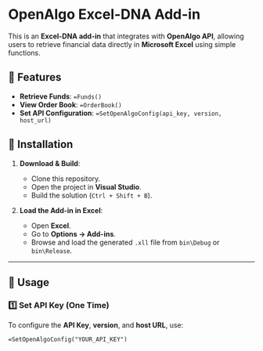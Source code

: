 # OpenAlgo Excel-DNA Add-in

This is an **Excel-DNA add-in** that integrates with **OpenAlgo API**, allowing users to retrieve financial data directly in **Microsoft Excel** using simple functions.

## 📌 Features
- **Retrieve Funds**: `=Funds()`
- **View Order Book**: `=OrderBook()`
- **Set API Configuration**: `=SetOpenAlgoConfig(api_key, version, host_url)`

## 🚀 Installation
1. **Download & Build**:
   - Clone this repository.
   - Open the project in **Visual Studio**.
   - Build the solution (`Ctrl + Shift + B`).

2. **Load the Add-in in Excel**:
   - Open **Excel**.
   - Go to **Options → Add-ins**.
   - Browse and load the generated `.xll` file from `bin\Debug` or `bin\Release`.

---

## 🔹 **Usage**

### **1️⃣ Set API Key (One Time)**
To configure the **API Key**, **version**, and **host URL**, use:
```excel
=SetOpenAlgoConfig("YOUR_API_KEY")
